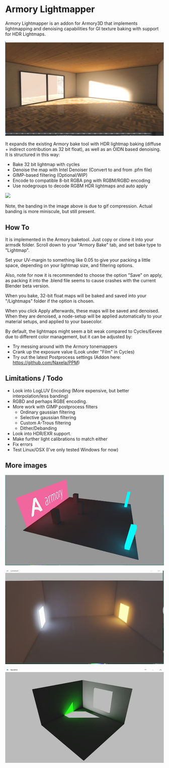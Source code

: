 # Armory Lightmapper
Armory Lightmapper is an addon for Armory3D that implements lightmapping and denoising capabilities for GI texture baking with support for HDR Lightmaps.

![](img/Lightmap1.png)

It expands the existing Armory bake tool with HDR lightmap baking (diffuse + indirect contribution as 32 bit float), as well as an OIDN based denoising. It is structured in this way:

- Bake 32 bit lightmap with cycles
- Denoise the map with Intel Denoiser (Convert to and from .pfm file)
- GIMP-based filtering (Optional/WIP)
- Encode to compatible 8-bit RGBA png with RGBM/RGBD encoding
- Use nodegroups to decode RGBM HDR lightmaps and auto apply

![](img/Lightmap2.gif)

Note, the banding in the image above is due to gif compression. Actual banding is more miniscule, but still present.

## How To
It is implemented in the Armory baketool. Just copy or clone it into your armsdk folder. Scroll down to your "Armory Bake" tab, and set bake type to "Lightmap".

Set your UV-margin to something like 0.05 to give your packing a little space, depending on your lightmap size, and filtering options.

Also, note for now it is recommended to choose the option "Save" on apply, as packing it into the .blend file seems to cause crashes with the current Blender beta version.

When you bake, 32-bit float maps will be baked and saved into your "/Lightmaps" folder if the option is chosen.

When you click Apply afterwards, these maps will be saved and denoised. When they are denoised, a node-setup will be applied automatically to your material setups, and applied to your basecolor.

By default, the lightmaps might seem a bit weak compared to Cycles/Eevee due to different color management, but it can be adjusted by:
- Try messing around with the Armory tonemappers
- Crank up the exposure value (Look under "Film" in Cycles)
- Try out the latest Postprocess settings (Addon here: https://github.com/Naxela/PPM)


## Limitations / Todo
- Look into LogLUV Encoding (More expensive, but better interpolation/less banding)
- RGBD and perhaps RGBE encoding.
- More work with GIMP postprocess filters
	- Ordinary gaussian filtering
	- Selective gaussian filtering
	- Custom A-Trous filtering
	- Dither/Debanding
- Look into HDR/EXR support.
- Make further light calibrations to match either
- Fix errors
- Test Linux/OSX (I've only tested Windows for now)

## More images

![](img/Lightmap3.jpg)

![](img/Lightmap4.jpg)

![](img/Lightmap5.jpg)
